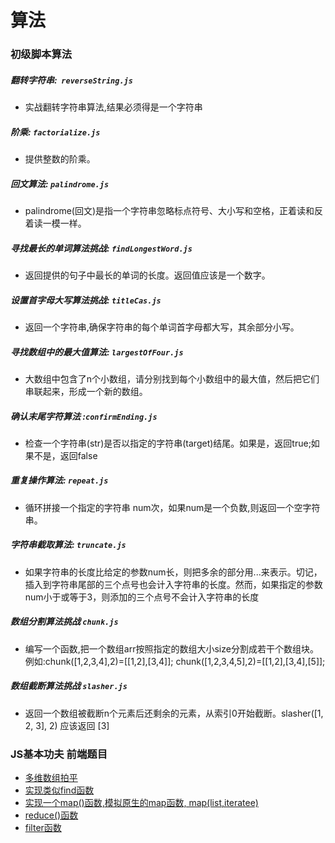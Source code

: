 # 算法
### 初级脚本算法

##### 翻转字符串:  `reverseString.js`
-  实战翻转字符串算法,结果必须得是一个字符串
##### 阶乘: `factorialize.js`
- 提供整数的阶乘。
##### 回文算法: `palindrome.js`
- palindrome(回文)是指一个字符串忽略标点符号、大小写和空格，正着读和反着读一模一样。
##### 寻找最长的单词算法挑战: `findLongestWord.js`
- 返回提供的句子中最长的单词的长度。返回值应该是一个数字。
##### 设置首字母大写算法挑战: `titleCas.js`
- 返回一个字符串,确保字符串的每个单词首字母都大写，其余部分小写。
##### 寻找数组中的最大值算法: `largestOfFour.js`
- 大数组中包含了n个小数组，请分别找到每个小数组中的最大值，然后把它们串联起来，形成一个新的数组。
##### 确认末尾字符算法 :`confirmEnding.js`
- 检查一个字符串(str)是否以指定的字符串(target)结尾。如果是，返回true;如果不是，返回false
##### 重复操作算法: `repeat.js`
- 循环拼接一个指定的字符串 num次，如果num是一个负数,则返回一个空字符串。
##### 字符串截取算法: `truncate.js`
- 如果字符串的长度比给定的参数num长，则把多余的部分用...来表示。切记，插入到字符串尾部的三个点号也会计入字符串的长度。然而，如果指定的参数num小于或等于3，则添加的三个点号不会计入字符串的长度
##### 数组分割算法挑战 `chunk.js`
- 编写一个函数,把一个数组arr按照指定的数组大小size分割成若干个数组块。例如:chunk([1,2,3,4],2)=[[1,2],[3,4]]; chunk([1,2,3,4,5],2)=[[1,2],[3,4],[5]];
##### 数组截断算法挑战 `slasher.js`
- 返回一个数组被截断n个元素后还剩余的元素，从索引0开始截断。slasher([1, 2, 3], 2) 应该返回 [3]


### JS基本功夫 前端题目
- [多维数组拍平](https://github.com/yym-yumeng123/Scripting-algorithm/issues/1)
- [实现类似find函数 ](https://github.com/yym-yumeng123/Scripting-algorithm/issues/3)
- [实现一个map()函数,模拟原生的map函数, map(list,iteratee)](https://github.com/yym-yumeng123/Scripting-algorithm/issues/3)
- [reduce()函数](https://github.com/yym-yumeng123/Scripting-algorithm/issues/4)
- [filter函数](https://github.com/yym-yumeng123/Scripting-algorithm/issues/5)
